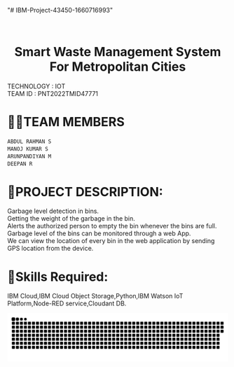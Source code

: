 "# IBM-Project-43450-1660716993" 
<div align="center">


<!-- PROJECT LOGO -->

<br />

  
                   

  </div> 
  
  <div align="center">
  
 # **Smart Waste Management System For Metropolitan Cities**      
   </div> 



TECHNOLOGY : IOT        
TEAM ID : PNT2022TMID47771   


# **👩‍👦TEAM MEMBERS**    
```html                      
ABDUL RAHMAN S
MANOJ KUMAR S
ARUNPANDIYAN M
DEEPAN R    
```          



# **📜PROJECT DESCRIPTION:**          
Garbage level detection in bins.     
Getting the weight of the garbage in the bin.      
Alerts the authorized person to empty the bin whenever the bins are full.     
Garbage level of the bins can be monitored through a web App.        
We can view the location of every bin in the web application by sending GPS location from the device.    

# **🎯Skills Required:**        
IBM Cloud,IBM Cloud Object Storage,Python,IBM Watson IoT Platform,Node-RED service,Cloudant DB.




![Snake animation](https://github.com/gogulkrish/snak-/blob/main/rafaballerini-output/github-contribution-grid-snake.svg)

<!-- MARKDOWN LINKS & IMAGES -->
<!-- https://www.markdownguide.org/basic-syntax/#reference-style-links -->
[contributors-shield]: https://img.shields.io/github/contributors/IBM-EPBL/IBM-Project-35221-1660282887.svg?style=for-the-badge
[contributors-url]:https://github.com/IBM-EPBL/IBM-Project-35221-1660282887/graphs/contributors
[forks-shield]: https://img.shields.io/github/forks/IBM-EPBL/IBM-Project-35221-1660282887.svg?style=for-the-badge
[forks-url]:https://github.com/IBM-EPBL/IBM-Project-35221-1660282887/network/members
[stars-shield]: https://img.shields.io/github/stars/IBM-EPBL/IBM-Project-35221-1660282887.svg?style=for-the-badge
[stars-url]:https://github.com/IBM-EPBL/IBM-Project-35221-1660282887/stargazers

 
